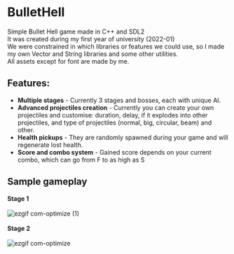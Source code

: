 # BulletHell
Simple Bullet Hell game made in C++ and SDL2\
It was created during my first year of university (2022-01)\
We were constrained in which libraries or features we could use, so I made my own Vector and String libraries and some other utilities.\
All assets except for font are made by me.

## Features:
- **Multiple stages** - Currently 3 stages and bosses, each with unique AI.
- **Advanced projectiles creation** - Currently you can create your own projectiles and customise: duration, delay, if it explodes into other projectiles, and type of projectiles (normal, big, circular, beam) and other.
- **Health pickups** - They are randomly spawned during your game and will regenerate lost health.
- **Score and combo system** - Gained score depends on your current combo, which can go from F to as high as S

  
## Sample gameplay
**Stage 1**\
\
![ezgif com-optimize (1)](https://github.com/Shairys/BulletHell/assets/39024200/ea9b934d-51fd-4656-b531-26f7c1a3bf7d)\
\
**Stage 2**\
\
![ezgif com-optimize](https://github.com/Shairys/BulletHell/assets/39024200/7511599f-2a9c-43df-8327-266b2f670ddd)

